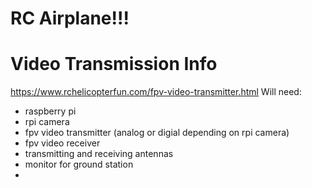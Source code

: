 # RC Airplane!!!

# Video Transmission Info

https://www.rchelicopterfun.com/fpv-video-transmitter.html
Will need:
- raspberry pi
- rpi camera
- fpv video transmitter (analog or digial depending on rpi camera)
- fpv video receiver
- transmitting and receiving antennas
- monitor for ground station
- 
